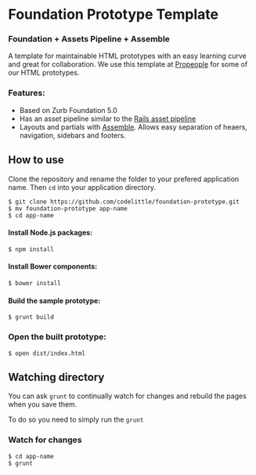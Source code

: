 Foundation Prototype Template
=============================

### Foundation + Assets Pipeline + Assemble

A template for maintainable HTML prototypes with an easy learning curve and great for collaboration. We use this template at [Propeople](http://www.wearepropeople.com) for some of our HTML prototypes.

### Features:
* Based on Zurb Foundation 5.0
* Has an asset pipeline similar to the [Rails asset pipeline](http://guides.rubyonrails.org/asset_pipeline.html)
* Layouts and partials with [Assemble](http://assemble.io). Allows easy separation of heaers, navigation, sidebars and footers.

## How to use

Clone the repository and rename the folder to your prefered application name. Then ```cd``` into your application directory.
```
$ git clone https://github.com/codelittle/foundation-prototype.git
$ mv foundation-prototype app-name
$ cd app-name
```

#### Install Node.js packages:
```$ npm install```

#### Install Bower components:
```$ bower install```

#### Build the sample prototype:
```$ grunt build```

### Open the built prototype:
```$ open dist/index.html```

## Watching directory
You can ask ```grunt``` to continually watch for changes and rebuild the pages when you save them.

To do so you need to simply run the ```grunt```

### Watch for changes
```
$ cd app-name
$ grunt
```